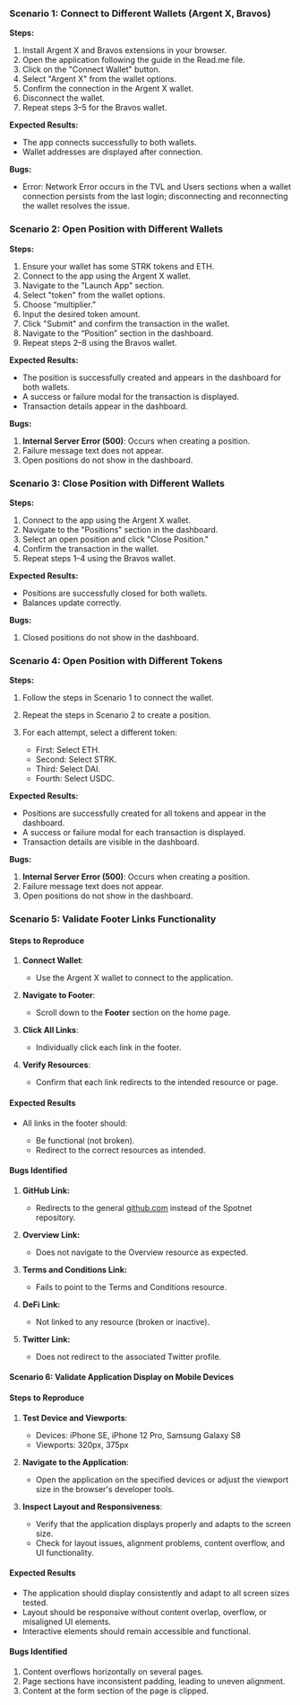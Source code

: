 ### **Scenario 1: Connect to Different Wallets (Argent X, Bravos)**

**Steps:**

1.  Install Argent X and Bravos extensions in your browser.
2.  Open the application following the guide in the Read.me file.
3.  Click on the "Connect Wallet" button.
4.  Select "Argent X" from the wallet options.
5.  Confirm the connection in the Argent X wallet.
6.  Disconnect the wallet.
7.  Repeat steps 3–5 for the Bravos wallet.

**Expected Results:**

- The app connects successfully to both wallets.
- Wallet addresses are displayed after connection.

**Bugs:**

- Error: Network Error occurs in the TVL and Users sections when a wallet connection persists from the last login; disconnecting and reconnecting the wallet resolves the issue.

### **Scenario 2: Open Position with Different Wallets**

**Steps:**

1.  Ensure your wallet has some STRK tokens and ETH.
2.  Connect to the app using the Argent X wallet.
3.  Navigate to the "Launch App" section.
4.  Select "token" from the wallet options.
5.  Choose “multiplier.”
6.  Input the desired token amount.
7.  Click "Submit" and confirm the transaction in the wallet.
8.  Navigate to the “Position” section in the dashboard.
9.  Repeat steps 2–8 using the Bravos wallet.

**Expected Results:**

- The position is successfully created and appears in the dashboard for both wallets.
- A success or failure modal for the transaction is displayed.
- Transaction details appear in the dashboard.

**Bugs:**

1.  **Internal Server Error (500)**: Occurs when creating a position.
2.  Failure message text does not appear.
3.  Open positions do not show in the dashboard.

### **Scenario 3: Close Position with Different Wallets**

**Steps:**

1.  Connect to the app using the Argent X wallet.
2.  Navigate to the "Positions" section in the dashboard.
3.  Select an open position and click "Close Position."
4.  Confirm the transaction in the wallet.
5.  Repeat steps 1–4 using the Bravos wallet.

**Expected Results:**

- Positions are successfully closed for both wallets.
- Balances update correctly.

**Bugs:**

1.  Closed positions do not show in the dashboard.

### **Scenario 4: Open Position with Different Tokens**

**Steps:**

1.  Follow the steps in Scenario 1 to connect the wallet.
2.  Repeat the steps in Scenario 2 to create a position.
3.  For each attempt, select a different token:

    - First: Select ETH.
    - Second: Select STRK.
    - Third: Select DAI.
    - Fourth: Select USDC.

**Expected Results:**

- Positions are successfully created for all tokens and appear in the dashboard.
- A success or failure modal for each transaction is displayed.
- Transaction details are visible in the dashboard.

**Bugs:**

1.  **Internal Server Error (500)**: Occurs when creating a position.
2.  Failure message text does not appear.
3.  Open positions do not show in the dashboard.

### **Scenario 5: Validate Footer Links Functionality**

#### **Steps to Reproduce**

1.  **Connect Wallet**:

    - Use the Argent X wallet to connect to the application.

2.  **Navigate to Footer**:

    - Scroll down to the **Footer** section on the home page.

3.  **Click All Links**:

    - Individually click each link in the footer.

4.  **Verify Resources**:

    - Confirm that each link redirects to the intended resource or page.

#### **Expected Results**

- All links in the footer should:

  - Be functional (not broken).
  - Redirect to the correct resources as intended.

#### **Bugs Identified**

1.  **GitHub Link:**

    - Redirects to the general [github.com](https://github.com) instead of the Spotnet repository.

2.  **Overview Link:**

    - Does not navigate to the Overview resource as expected.

3.  **Terms and Conditions Link:**

    - Fails to point to the Terms and Conditions resource.

4.  **DeFi Link:**

    - Not linked to any resource (broken or inactive).

5.  **Twitter Link:**

    - Does not redirect to the associated Twitter profile.

#### **Scenario 6: Validate Application Display on Mobile Devices**

#### **Steps to Reproduce**

1.  **Test Device and Viewports**:

    - Devices: iPhone SE, iPhone 12 Pro, Samsung Galaxy S8
    - Viewports: 320px, 375px

2.  **Navigate to the Application**:

    - Open the application on the specified devices or adjust the viewport size in the browser's developer tools.

3.  **Inspect Layout and Responsiveness**:

    - Verify that the application displays properly and adapts to the screen size.
    - Check for layout issues, alignment problems, content overflow, and UI functionality.

#### **Expected Results**

- The application should display consistently and adapt to all screen sizes tested.
- Layout should be responsive without content overlap, overflow, or misaligned UI elements.
- Interactive elements should remain accessible and functional.

#### **Bugs Identified**

1. Content overflows horizontally on several pages.
2. Page sections have inconsistent padding, leading to uneven alignment.
3. Content at the form section of the page is clipped.
